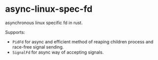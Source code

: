 # async-linux-spec-fd

asynchronous linux specific fd in rust.

Supports:
 - `PidFd` for async and efficient method of reaping children process and race-free
   signal sending.
 - `SignalFd` for async way of accepting signals.
